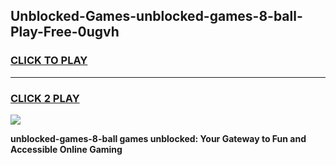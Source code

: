 
## Unblocked-Games-unblocked-games-8-ball-Play-Free-0ugvh
<h3>
<a href="https://premium76.site?title=unblocked-games-8-ball&ref=17A">CLICK TO PLAY</a></h3>
<hr>

<h3>
<a href="https://premium76.site?title=unblocked-games-8-ball&ref=17A">CLICK 2 PLAY</a>
  
</h3>

<a href="https://premium76.site?title=unblocked-games-8-ball&ref=17A"><img src="https://clearcache.store/games.png"></a>


**unblocked-games-8-ball games unblocked: Your Gateway to Fun and Accessible Online Gaming**

